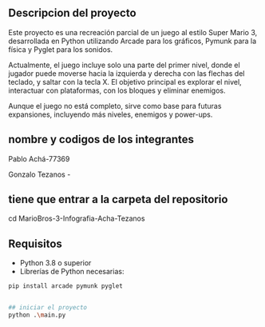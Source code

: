## Descripcion del proyecto
Este proyecto es una recreación parcial de un juego al estilo Super Mario 3, desarrollada en Python utilizando Arcade para los gráficos, Pymunk para la física y Pyglet para los sonidos.

Actualmente, el juego incluye solo una parte del primer nivel, donde el jugador puede moverse hacia la izquierda y derecha con las flechas del teclado, y saltar con la tecla X. El objetivo principal es explorar el nivel, interactuar con plataformas, con los bloques y eliminar enemigos.

Aunque el juego no está completo, sirve como base para futuras expansiones, incluyendo más niveles, enemigos y power-ups.

## nombre y codigos de los integrantes
Pablo Achá-77369

Gonzalo Tezanos -  

## tiene que entrar a la carpeta del repositorio 
cd MarioBros-3-Infografia-Acha-Tezanos

## Requisitos
- Python 3.8 o superior
- Librerías de Python necesarias:

```bash
pip install arcade pymunk pyglet


## iniciar el proyecto 
python .\main.py

